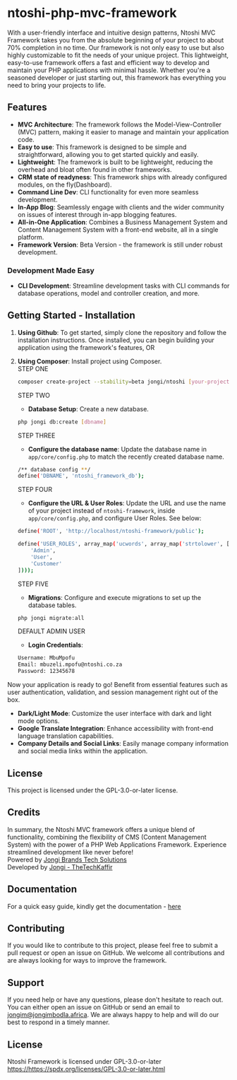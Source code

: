 # ntoshi-php-mvc-framework 
With a user-friendly interface and intuitive design patterns, Ntoshi MVC Framework takes you from the absolute beginning of your project to about 70% completion in no time. Our framework is not only easy to use but also highly customizable to fit the needs of your unique project.
This lightweight, easy-to-use framework offers a fast and efficient way to develop and maintain your PHP applications with minimal hassle. Whether you're a seasoned developer or just starting out, this framework has everything you need to bring your projects to life.

## Features
- **MVC Architecture**: The framework follows the Model-View-Controller (MVC) pattern, making it easier to manage and maintain your application code.
- **Easy to use**: This framework is designed to be simple and straightforward, allowing you to get started quickly and easily.
- **Lightweight**: The framework is built to be lightweight, reducing the overhead and bloat often found in other frameworks.
- **CRM state of readyness**: This framework ships with already configured modules, on the fly(Dashboard).
- **Command Line Dev**: CLI functionality for even more seamless development.
- **In-App Blog**: Seamlessly engage with clients and the wider community on issues of interest through in-app blogging features.
- **All-in-One Application**: Combines a Business Management System and Content Management System with a front-end website, all in a single platform.
- **Framework Version**: Beta Version - the framework is still under robust development.

### Development Made Easy

- **CLI Development**: Streamline development tasks with CLI commands for database operations, model and controller creation, and more.

## Getting Started - Installation

1. **Using Github**: To get started, simply clone the repository and follow the installation instructions. Once installed, you can begin building your application using the framework's features, OR

2. **Using Composer**: Install project using Composer. <br>
   STEP ONE
    ```bash
    composer create-project --stability=beta jongi/ntoshi [your-project-name]
    ```
   STEP TWO
   - **Database Setup**: Create a new database.
    ```bash
    php jongi db:create [dbname]
    ```
    STEP THREE
    - **Configure the database name**: Update the database name in `app/core/config.php` to match the recently created database name.
    ```bash
    /** database config **/
	define('DBNAME', 'ntoshi_framework_db');
    ```
    STEP FOUR
   - **Configure the URL & User Roles**: Update the URL and use the name of your project instead of `ntoshi-framework`, inside `app/core/config.php`, and configure User Roles. See below: 
    ```bash
    define('ROOT', 'http://localhost/ntoshi-framework/public');
    ```    

    ```bash
    define('USER_ROLES', array_map('ucwords', array_map('strtolower', [
        'Admin',
        'User',
        'Customer'
    ])));
    ```
    STEP FIVE
   - **Migrations**: Configure and execute migrations to set up the database tables.
    ```bash
    php jongi migrate:all
    ```
   DEFAULT ADMIN USER
   - **Login Credentials**: 
    ```bash
    Username: MbuMpofu
    Email: mbuzeli.mpofu@ntoshi.co.za
    Password: 12345678
    ```

Now your application is ready to go! Benefit from essential features such as user authentication, validation, and session management right out of the box.

- **Dark/Light Mode**: Customize the user interface with dark and light mode options.
- **Google Translate Integration**: Enhance accessibility with front-end language translation capabilities.
- **Company Details and Social Links**: Easily manage company information and social media links within the application.

## License

This project is licensed under the GPL-3.0-or-later license.

## Credits

In summary, the  Ntoshi MVC framework offers a unique blend of functionality, combining the flexibility of CMS (Content Management System) with the power of a PHP Web Applications Framework. Experience streamlined development like never before! <br>
Powered by [Jongi Brands Tech Solutions](https://techsolutions.jongibrandz.co.za) <br>
Developed by [Jongi - TheTechKaffir](https://jongimbodla.africa)

## Documentation ##
For a quick easy guide, kindly get the documentation - [here](#)
## Contributing ##
If you would like to contribute to this project, please feel free to submit a pull request or open an issue on GitHub. We welcome all contributions and are always looking for ways to improve the framework.

## Support ##
If you need help or have any questions, please don't hesitate to reach out. You can either open an issue on GitHub or send an email to jongim@jongimbodla.africa. We are always happy to help and will do our best to respond in a timely manner.

## License ##
Ntoshi Framework is licensed under GPL-3.0-or-later [https://](https://spdx.org/licenses/GPL-3.0-or-later.html)https://spdx.org/licenses/GPL-3.0-or-later.html

